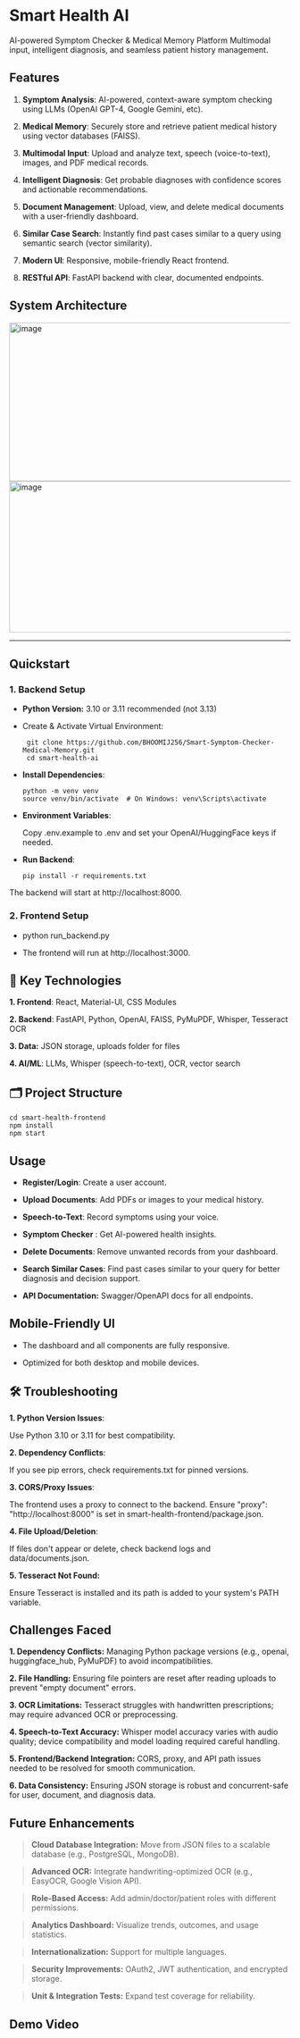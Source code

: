 # Smart Health AI


AI-powered Symptom Checker & Medical Memory Platform
Multimodal input, intelligent diagnosis, and seamless patient history management.


## Features

1. **Symptom Analysis**: AI-powered, context-aware symptom checking using LLMs (OpenAI GPT-4, Google Gemini, etc).

2. **Medical Memory**: Securely store and retrieve patient medical history using vector databases (FAISS).

3. **Multimodal Input**: Upload and analyze text, speech (voice-to-text), images, and PDF medical records.

4. **Intelligent Diagnosis**: Get probable diagnoses with confidence scores and actionable recommendations.

5. **Document Management**: Upload, view, and delete medical documents with a user-friendly dashboard.

6. **Similar Case Search**: Instantly find past cases similar to a query using semantic search (vector similarity).

7. **Modern UI**:  Responsive, mobile-friendly React frontend.

8. **RESTful API**: FastAPI backend with clear, documented endpoints.


## System Architecture

<img width="915" height="284" alt="image" src="https://github.com/user-attachments/assets/2c18dcbc-898e-4385-9a3b-d8e75e4523b4" />

<img width="905" height="271" alt="image" src="https://github.com/user-attachments/assets/ba3699d1-445e-42e5-a60d-21af59e91d6e" />



---

## Quickstart

### 1. Backend Setup

*  **Python Version:** 3.10 or 3.11 recommended (not 3.13)

*  Create & Activate Virtual Environment: 

        git clone https://github.com/BHOOMIJ256/Smart-Symptom-Checker-Medical-Memory.git
        cd smart-health-ai

* **Install Dependencies**:

  
      python -m venv venv
      source venv/bin/activate  # On Windows: venv\Scripts\activate

*  **Environment Variables**:

   Copy .env.example to .env and set your OpenAI/HuggingFace keys if needed.

* **Run Backend**:
  
      pip install -r requirements.txt

The backend will start at http://localhost:8000.

### 2. Frontend Setup

* python run_backend.py

* The frontend will run at http://localhost:3000.

## 🧩 Key Technologies

**1. Frontend**: React, Material-UI, CSS Modules

**2. Backend**: FastAPI, Python, OpenAI, FAISS, PyMuPDF, Whisper, Tesseract OCR

**3. Data:** JSON storage, uploads folder for files

**4. AI/ML**: LLMs, Whisper (speech-to-text), OCR, vector search

## 🗂️ Project Structure

    cd smart-health-frontend
    npm install
    npm start

## Usage

*  **Register/Login**: Create a user account.

*  **Upload Documents**: Add PDFs or images to your medical history.

*  **Speech-to-Text**: Record symptoms using your voice.

*  **Symptom Checker** : Get AI-powered health insights.

*  **Delete Documents**: Remove unwanted records from your dashboard.

*  **Search Similar Cases**: Find past cases similar to your query for better diagnosis and decision support.

*  **API Documentation:** Swagger/OpenAPI docs for all endpoints.

## Mobile-Friendly UI

*  The dashboard and all components are fully responsive.

*  Optimized for both desktop and mobile devices.


## 🛠️ Troubleshooting


**1. Python Version Issues**:

Use Python 3.10 or 3.11 for best compatibility.

**2. Dependency Conflicts**:

If you see pip errors, check requirements.txt for pinned versions.

**3. CORS/Proxy Issues**:

The frontend uses a proxy to connect to the backend. Ensure "proxy": "http://localhost:8000" is set in smart-health-frontend/package.json.

**4. File Upload/Deletion**:

If files don't appear or delete, check backend logs and data/documents.json.

**5. Tesseract Not Found:**

Ensure Tesseract is installed and its path is added to your system's PATH variable.


## Challenges Faced

**1. Dependency Conflicts:**
Managing Python package versions (e.g., openai, huggingface_hub, PyMuPDF) to avoid incompatibilities.

**2. File Handling:**
Ensuring file pointers are reset after reading uploads to prevent "empty document" errors.

**3. OCR Limitations:**
Tesseract struggles with handwritten prescriptions; may require advanced OCR or preprocessing.

**4. Speech-to-Text Accuracy:**
Whisper model accuracy varies with audio quality; device compatibility and model loading required careful handling.

**5. Frontend/Backend Integration:**
CORS, proxy, and API path issues needed to be resolved for smooth communication.

**6. Data Consistency:**
Ensuring JSON storage is robust and concurrent-safe for user, document, and diagnosis data.


## Future Enhancements

> **Cloud Database Integration:**
Move from JSON files to a scalable database (e.g., PostgreSQL, MongoDB).

> **Advanced OCR:**
Integrate handwriting-optimized OCR (e.g., EasyOCR, Google Vision API).

> **Role-Based Access:**
Add admin/doctor/patient roles with different permissions.

> **Analytics Dashboard:**
Visualize trends, outcomes, and usage statistics.

> **Internationalization:**
Support for multiple languages.

> **Security Improvements:**
OAuth2, JWT authentication, and encrypted storage.

> **Unit & Integration Tests:**
Expand test coverage for reliability.


## Demo Video

